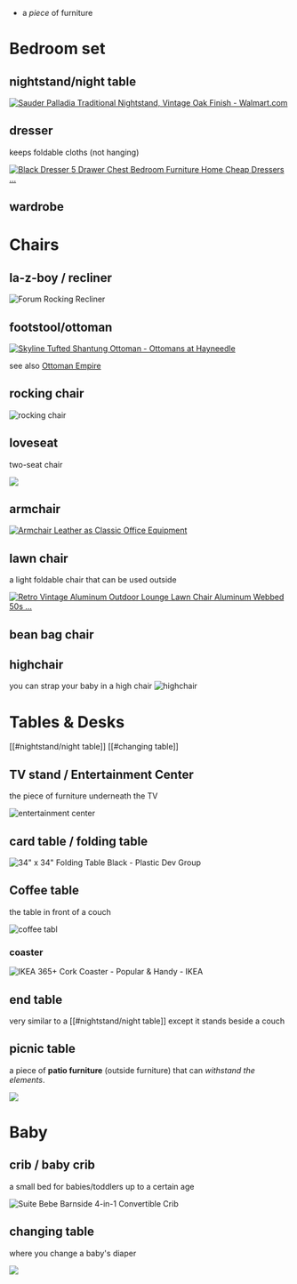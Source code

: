 - a _piece_ of furniture

# Bedroom set

## nightstand/night table
[![Sauder Palladia Traditional Nightstand, Vintage Oak Finish - Walmart.com](https://external-content.duckduckgo.com/iu/?u=https%3A%2F%2Ftse1.mm.bing.net%2Fth%3Fid%3DOIP.NQliBfNMy4jAXiIPW_VdsgHaHa%26pid%3DApi%26h%3D160&f=1&ipt=508f49dc5b1e271b858c9db75b06d2f4da6f6609507e08b4de7e261bd41cf745&ipo=images)](https://duckduckgo.com/?q=nightstand&iax=images&ia=images&iai=https://i5.walmartimages.com/asr/169b1658-f87e-4922-bdd1-5f4a4f5dc7f1_3.1f537c62eb1622e92f07011bbf950b04.jpeg&t=osx)


## dresser
keeps foldable cloths (not hanging)

[![Black Dresser 5 Drawer Chest Bedroom Furniture Home Cheap Dressers ...](https://external-content.duckduckgo.com/iu/?u=https%3A%2F%2Ftse1.mm.bing.net%2Fth%3Fid%3DOIP.mRoflLZsoYX5iecgK85p6wHaHa%26pid%3DApi%26h%3D160&f=1&ipt=cc49324ec027c8769185781634e6f69f1c57a86b62080be2af41484e5c0476f9&ipo=images)](https://duckduckgo.com/?q=dresser&iax=images&ia=images&iai=https://cdn.shoppers-bay.com/img/9c25b9c52ecf7f7c274c4e637917a86b.jpeg&t=osx)

## wardrobe



# Chairs

## la-z-boy / recliner 

![Forum Rocking Recliner](https://content.la-z-boy.com/Images/npc/CustomizeIt/recliners/recliner04.jpg)


## footstool/ottoman

[![Skyline Tufted Shantung Ottoman - Ottomans at Hayneedle](https://external-content.duckduckgo.com/iu/?u=https%3A%2F%2Ftse1.mm.bing.net%2Fth%3Fid%3DOIP.aYRdCwFgk-w-VJ8fMc25AwHaHa%26pid%3DApi%26h%3D160&f=1&ipt=a6ceb53f8db5d1d2603a4ae4e46013eea7648997123f42c9a36585af82c477c4&ipo=images)](https://duckduckgo.com/?q=ottoman&iax=images&ia=images&iai=http://images.hayneedle.com/mgen/master:SKY1276.jpg&t=osx)

see also [Ottoman Empire](https://en.wikipedia.org/wiki/Ottoman_Empire)

## rocking chair

![rocking chair](https://duckduckgo.com/i/54879128.jpg)

## loveseat

two-seat chair

[![](https://duckduckgo.com/i/3f585aef.jpg)](https://en.wikipedia.org/wiki/Loveseat "More at Wikipedia")

## armchair
[![Armchair Leather as Classic Office Equipment](https://external-content.duckduckgo.com/iu/?u=https%3A%2F%2Ftse1.mm.bing.net%2Fth%3Fid%3DOIP.d79aDudHKJ2reKeNhn-dfgHaHa%26pid%3DApi%26h%3D160&f=1&ipt=003369b68e44b81143245a0e128c535e89430931196da1357b843b977a373e69&ipo=images)](https://duckduckgo.com/?q=armchair&iax=images&ia=images&iai=http://office-turn.com/wp-content/uploads/2012/01/Vintage-Brown-Leather-Wingback-Armchair-from-Hickory-Tannery.jpg&t=osx)


## lawn chair

a light foldable chair that can be used outside

[![Retro Vintage Aluminum Outdoor Lounge Lawn Chair Aluminum Webbed 50s ...](https://external-content.duckduckgo.com/iu/?u=https%3A%2F%2Ftse1.mm.bing.net%2Fth%3Fid%3DOIP.HF3o2oRXOnCZYTUemAd-egHaFl%26pid%3DApi%26h%3D160&f=1&ipt=daf0ccbb01603703de8cf656a0b532beb26997fb5d7e7ec55acc8d7c12d129a7&ipo=images)](https://duckduckgo.com/?q=lawn%20chair&iax=images&ia=images&iai=https://i1.wp.com/img1.etsystatic.com/048/0/5560400/il_fullxfull.675237751_saef.jpg?ssl=1&t=osx)

## bean bag chair

## highchair
you can strap your baby in a high chair
![highchair](https://duckduckgo.com/i/2e3c0d97.jpg)

# Tables & Desks

[[#nightstand/night table]]
[[#changing table]]

## TV stand / Entertainment Center

the piece of furniture underneath the TV 

![entertainment center](https://duckduckgo.com/i/73278e0d.jpg)

## card table / folding table

![34" x 34" Folding Table Black - Plastic Dev Group](https://target.scene7.com/is/image/Target/GUEST_ad7ca503-7091-4409-9d8f-65dd7883b12c)

## Coffee table

the table in front of a couch

![coffee tabl](https://duckduckgo.com/i/cbe66625.jpg)


### coaster

![IKEA 365+ Cork Coaster - Popular & Handy - IKEA](https://external-content.duckduckgo.com/iu/?u=https%3A%2F%2Ftse1.mm.bing.net%2Fth%3Fid%3DOIP.1BYnpsCo4j5F38GVPIIqrgHaHa%26pid%3DApi%26h%3D160&f=1&ipt=5512fac2666e30d443c101c134365a2097f4fad4a466c0f8fcb2ec802ef06c31&ipo=images)


## end table

very similar to a [[#nightstand/night table]] except it stands beside a couch

## picnic table

a piece of **patio furniture** (outside furniture) that can _withstand the elements_. 

[![](https://duckduckgo.com/i/c05b3d83.jpg)](https://en.wikipedia.org/wiki/Picnic_table "More at Wikipedia")




# Baby 

## crib / baby crib

a small bed for babies/toddlers up to a certain age 

![Suite Bebe Barnside 4-in-1 Convertible Crib](https://target.scene7.com/is/image/Target/GUEST_4528615d-256a-43a0-8b6a-088df71389e5)

## changing table

where you change a baby's diaper 

![](https://www.ikea.com/us/en/images/products/gulliver-changing-table-white__0996510_pe822558_s5.jpg?f=xxs)
